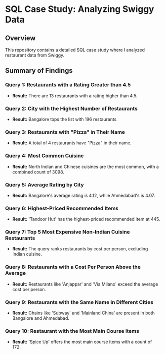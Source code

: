
# SQL Case Study: Analyzing Swiggy Data

## Overview
This repository contains a detailed SQL case study where I analyzed restaurant data from Swiggy. 

## Summary of Findings

### Query 1: Restaurants with a Rating Greater than 4.5
- **Result:** There are 13 restaurants with a rating higher than 4.5.

### Query 2: City with the Highest Number of Restaurants
- **Result:** Bangalore tops the list with 196 restaurants.

### Query 3: Restaurants with "Pizza" in Their Name
- **Result:** A total of 4 restaurants have "Pizza" in their name.

### Query 4: Most Common Cuisine
- **Result:** North Indian and Chinese cuisines are the most common, with a combined count of 3098.

### Query 5: Average Rating by City
- **Result:** Bangalore's average rating is 4.12, while Ahmedabad's is 4.07.

### Query 6: Highest-Priced Recommended Items
- **Result:** 'Tandoor Hut' has the highest-priced recommended item at 445.

### Query 7: Top 5 Most Expensive Non-Indian Cuisine Restaurants
- **Result:** The query ranks restaurants by cost per person, excluding Indian cuisine.

### Query 8: Restaurants with a Cost Per Person Above the Average
- **Result:** Restaurants like 'Anjappar' and 'Via Milano' exceed the average cost per person.

### Query 9: Restaurants with the Same Name in Different Cities
- **Result:** Chains like 'Subway' and 'Mainland China' are present in both Bangalore and Ahmedabad.

### Query 10: Restaurant with the Most Main Course Items
- **Result:** 'Spice Up' offers the most main course items with a count of 172.


